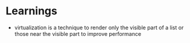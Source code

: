 # Learnings

- virtualization is a technique to render only the visible part of a list or those near the visible part to improve performance
